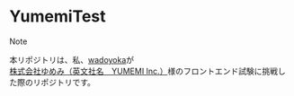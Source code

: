 # YumemiTest

> [!NOTE]
> 本リポジトリは、私、[wadoyoka](https://github.com/wadoyoka)が<br> [株式会社ゆめみ（英文社名　YUMEMI Inc.）](https://www.yumemi.co.jp/)様のフロントエンド試験に挑戦した際のリポジトリです。
